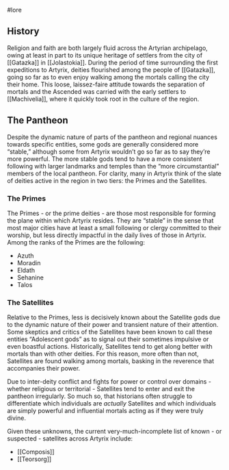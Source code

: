 #lore 
## History 
Religion and faith are both largely fluid across the Artyrian archipelago, owing at least in part to its unique heritage of settlers from the city of [[Gatazka]] in [[Jolastokia]]. During the period of time surrounding the first expeditions to Artyrix, deities flourished among the people of [[Gatazka]], going so far as to even enjoy walking among the mortals calling the city their home. This loose, laissez-faire attitude towards the separation of mortals and the Ascended was carried with the early settlers to [[Machivelia]], where it quickly took root in the culture of the region.

## The Pantheon
Despite the dynamic nature of parts of the pantheon and regional nuances towards specific entities, some gods are generally considered more “stable,” although some from Artyrix wouldn’t go so far as to say they’re more powerful. The more stable gods tend to have a more consistent following with larger landmarks and temples than the “more circumstantial” members of the local pantheon. For clarity, many in Artyrix think of the slate of deities active in the region in two tiers: the Primes and the Satellites.

### The Primes
The Primes - or the prime deities - are those most responsible for forming the plane within which Artyrix resides. They are “stable” in the sense that most major cities have at least a small following or clergy committed to their worship, but less directly impactful in the daily lives of those in Artyrix. Among the ranks of the Primes are the following:

- Azuth
- Moradin
- Eldath
- Sehanine
- Talos

### The Satellites
Relative to the Primes, less is decisively known about the Satellite gods due to the dynamic nature of their power and transient nature of their attention. Some skeptics and critics of the Satellites have been known to call these entities “Adolescent gods” as to signal out their sometimes impulsive or even boastful actions. Historically, Satellites tend to get along better with mortals than with other deities. For this reason, more often than not, Satellites are found walking among mortals, basking in the reverence that accompanies their power. 

Due to inter-deity conflict and fights for power or control over domains - whether religious or territorial - Satellites tend to enter and exit the pantheon irregularly. So much so, that historians often struggle to differentiate which individuals are *actually* Satellites and which individuals are simply powerful and influential mortals acting as if they were truly divine.

Given these unknowns, the current very-much-incomplete list of known - or suspected - satellites across Artyrix include:

- [[Composis]]
- [[Teorsorg]]

